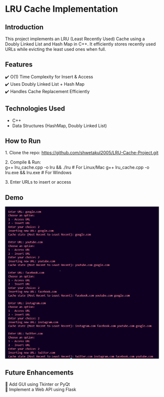 # LRU Cache Implementation  

## Introduction  
This project implements an LRU (Least Recently Used) Cache using a Doubly Linked List and Hash Map in C++. It efficiently stores recently used URLs while evicting the least used ones when full.  

## Features  
✔️ O(1) Time Complexity for Insert & Access  
✔️ Uses Doubly Linked List + Hash Map  
✔️ Handles Cache Replacement Efficiently  

## Technologies Used  
- C++  
- Data Structures (HashMap, Doubly Linked List)  

## How to Run  
1️. Clone the repo: 
https://github.com/shwetakul2005/LRU-Cache-Project.git 

2️. Compile & Run:  
g++ lru_cache.cpp -o lru && ./lru  # For Linux/Mac
g++ lru_cache.cpp -o lru.exe && lru.exe  # For Windows

3️. Enter URLs to insert or access  

## Demo 
![output](output.png)

## Future Enhancements  
🔹 Add GUI using Tkinter or PyQt  
🔹 Implement a Web API using Flask  


